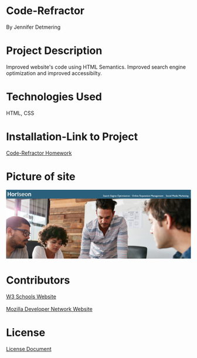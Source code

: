# Code-Refractor
By Jennifer Detmering

# Project Description
Improved website's code using HTML Semantics. Improved search engine optimization and improved accessibilty. 

# Technologies Used
HTML, CSS

# Installation-Link to Project

<a href="https://kodiakshuksan.github.io/Code-Refractor/">Code-Refractor Homework<a>

# Picture of site
<img src="assets/website.PNG" alt="picture of deployed website where it shows general website with a photo of people working in an office">


# Contributors 
<a href="https://www.w3schools.com/">W3 Schools Website<a><br><br>
<a href="https://developer.mozilla.org/en-US/">Mozilla Developer Network Website<a>

# License
<a href="LICENSE.txt">License Document<a>